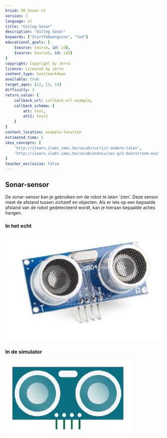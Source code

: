 ```yaml
---
hruid: SR_Sonar-v1
version: 3
language: nl
title: "Uitleg Sonar"
description: "Uitleg Sonar"
keywords: ["StartToDwenguino", "led"]
educational_goals: [
    {source: Source, id: id}, 
    {source: Source2, id: id2}
]
copyright: Copyright by Jerro
licence: Licenced by Jerro
content_type: text/markdown
available: true
target_ages: [12, 13, 14]
difficulty: 3
return_value: {
    callback_url: callback-url-example,
    callback_schema: {
        att: test,
        att2: test2
    }
}
content_location: example-location
estimated_time: 5
skos_concepts: [
    'http://ilearn.ilabt.imec.be/vocab/curr1/c-andere-talen', 
    'http://ilearn.ilabt.imec.be/vocab/ondniv/sec-gr2-doorstroom-aso'
]
teacher_exclusive: false
---
```


## Sonar-sensor
De sonar-sensor kan je gebruiken om de robot te laten 'zien'. Deze sensor meet de afstand tussen zichzelf en objecten. Als er iets op een bepaalde afstand van de robot gedetecteerd wordt, kan je hieraan bepaalde acties hangen. 

### In het echt

![](embed/sonar.png "Sonar-sensor")

### In de simulator

![](embed/Sonarsim.png "Sonar-sensor simulator")